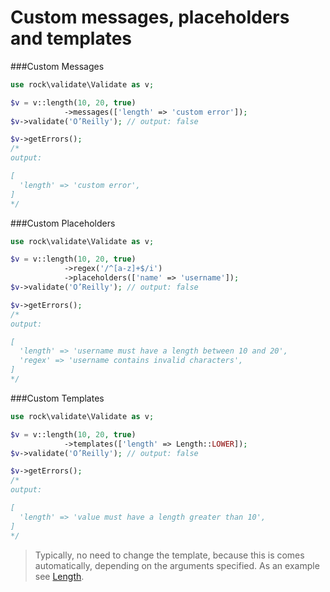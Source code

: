 Custom messages, placeholders and templates 
==================

###Custom Messages

```php
use rock\validate\Validate as v;

$v = v::length(10, 20, true)
            ->messages(['length' => 'custom error']);
$v->validate('O’Reilly'); // output: false

$v->getErrors();
/*
output:

[
  'length' => 'custom error',
]
*/
```

###Custom Placeholders

```php
use rock\validate\Validate as v;

$v = v::length(10, 20, true)
            ->regex('/^[a-z]+$/i')
            ->placeholders(['name' => 'username']);
$v->validate('O’Reilly'); // output: false

$v->getErrors();
/*
output:

[
  'length' => 'username must have a length between 10 and 20',
  'regex' => 'username contains invalid characters',
]
*/
```


###Custom Templates

```php
use rock\validate\Validate as v;

$v = v::length(10, 20, true)
            ->templates(['length' => Length::LOWER]);
$v->validate('O’Reilly'); // output: false

$v->getErrors();
/*
output:

[
  'length' => 'value must have a length greater than 10',
]
*/
```

> Typically, no need to change the template, because this is comes automatically, depending on the arguments specified. 
As an example see [Length](https://github.com/romeOz/rock-validate/blob/master/src/locale/en/Length.php).